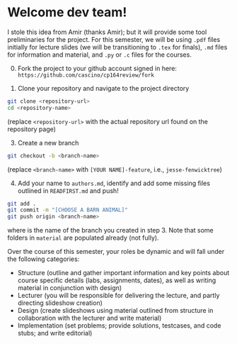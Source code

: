 # Welcome dev team! 

I stole this idea from Amir (thanks Amir); but it will provide some tool preliminaries for the project. For this semester, we will be using `.pdf` files initially for lecture slides (we will be transitioning to `.tex` for finals), `.md` files for information and material, and `.py` or `.c` files for the courses. 

0. Fork the project to your github account signed in here: `https://github.com/cascino/cp164review/fork`

1. Clone your repository and navigate to the project directory
```bash
git clone <repository-url>
cd <repository-name>
```
(replace `<repository-url>` with the actual repository url found on the repository page)

3. Create a new branch
```bash
git checkout -b <branch-name>
```
(replace `<branch-name>` with `[YOUR NAME]-feature`, i.e., `jesse-fenwicktree`)

4. Add your name to `authors.md`, identify and add some missing files outlined in `READFIRST.md` and push!
```bash
git add .
git commit -m "[CHOOSE A BARN ANIMAL]"
git push origin <branch-name>
```
where <branch-name> is the name of the branch you created in step 3. Note that some folders in `material` are populated already (not fully).

Over the course of this semester, your roles be dynamic and will fall under the following categories:
- Structure (outline and gather important information and key points about course specific details (labs, assignments, dates), as well as writing material in conjunction with design)
- Lecturer (you will be responsible for delivering the lecture, and partly directing slideshow creation)
- Design (create slideshows using material outlined from structure in collaboration with the lecturer and write material)
- Implementation (set problems; provide solutions, testcases, and code stubs; and write editorial)



